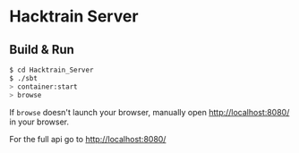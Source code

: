 # Hacktrain Server #

## Build & Run ##

```sh
$ cd Hacktrain_Server
$ ./sbt
> container:start
> browse
```

If `browse` doesn't launch your browser, manually open [http://localhost:8080/](http://localhost:8080/) in your browser.

For the full api go to [http://localhost:8080/](http://localhost:8080/)